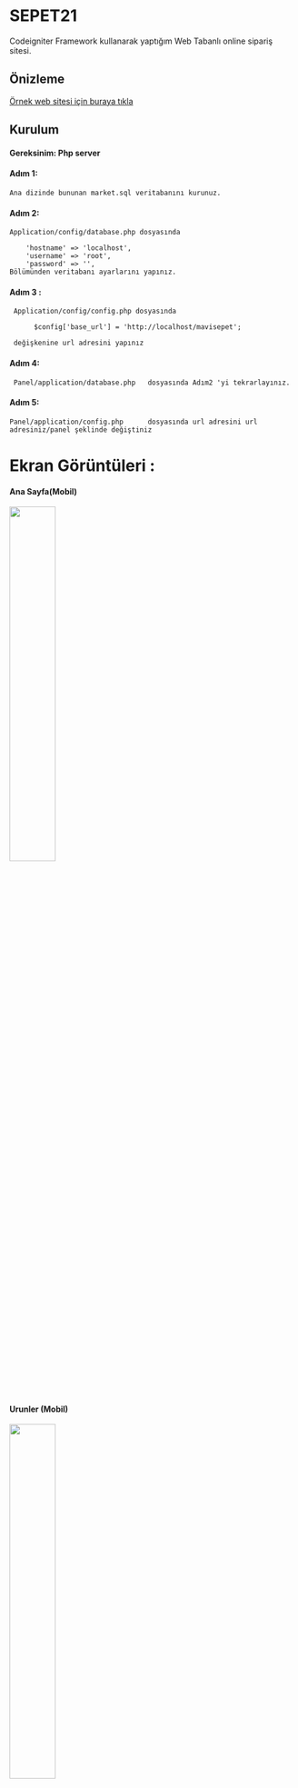 #  SEPET21

Codeigniter Framework kullanarak yaptığım Web Tabanlı online sipariş sitesi.


## Önizleme




[Örnek web sitesi için buraya tıkla](http://orneksepetim.rf.gd/mavisepet/)




## Kurulum

#### Gereksinim: Php server

#### Adım 1:

    Ana dizinde bununan market.sql veritabanını kurunuz.
#### Adım 2:

    Application/config/database.php dosyasında 

        'hostname' => 'localhost',
        'username' => 'root',
        'password' => '',
    Bölümünden veritabanı ayarlarını yapınız.


#### Adım 3 :

     Application/config/config.php dosyasında

          $config['base_url'] = 'http://localhost/mavisepet';

     değişkenine url adresini yapınız



    
#### Adım 4:

     Panel/application/database.php   dosyasında Adım2 'yi tekrarlayınız.

#### Adım 5:

    Panel/application/config.php      dosyasında url adresini url adresiniz/panel şeklinde değiştiniz


# Ekran Görüntüleri :


#### Ana Sayfa(Mobil)

<img src="../master/screenshots/home-mobil.png" width="40%"></img> 

#### Urunler (Mobil)


<img src="../master/screenshots/urunler-mobil2.png" width="40%"></img> 

#### Sidebar (Mobil)

<img src="../master/screenshots/sidebar.png" width="40%"></img> 

#### Sepet (Mobil)

<img src="../master/screenshots/cart.png" width="40%"></img> 



#### Ana sayfa(Desktop)
<img src="../master/screenshots/home.png" width="40%"></img> 

#### Urunler(Desktop)
<img src="../master/screenshots/urunler.png" width="40%"></img> 


#### Admin Panel
<img src="../master/screenshots/panel.png" width="40%"></img> 


#### Siparis Detaylari
<img src="../master/screenshots/siparis-detay.png" width="40%"></img> 


#### Siparişler


<img src="../master/screenshots/siparisler.png" width="40%"></img> 



 




